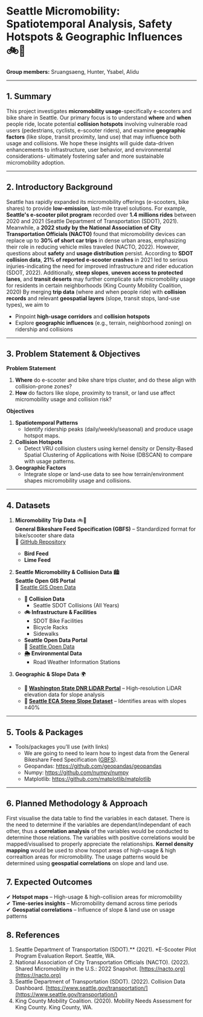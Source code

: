 # **Seattle Micromobility: Spatiotemporal Analysis, Safety Hotspots & Geographic Influences** 🚲🛴

**Group members:** Sruangsaeng, Hunter, Ysabel, Alidu

---
 
## 1. Summary
This project investigates **micromobility usage**-specifically e-scooters and bike share in Seattle. Our primary focus is to understand **where** and **when** people ride, locate potential **collision hotspots** involving vulnerable road users (pedestrians, cyclists, e-scooter riders), and examine **geographic factors** (like slope, transit proximity, land use) that may influence both usage and collisions. We hope these insights will guide data-driven enhancements to infrastructure, user behavior, and environmental considerations- ultimately fostering safer and more sustainable micromobility adoption.

---

## 2. Introductory Background

Seattle has rapidly expanded its micromobility offerings (e-scooters, bike shares) to provide **low-emission**, last-mile travel solutions. For example, **Seattle's e-scooter pilot program** recorded over **1.4 millions rides** between 2020 and 2021 (Seattle Department of Transportation (SDOT), 2021). Meanwhile, a **2022 study by the National Association of City Transportation Officials (NACTO)** found that micromobility devices can replace up to **30% of short car trips** in dense urban areas, emphasizing their role in reducing vehicle miles traveled (NACTO, 2022). However, questions about **safety** and **usage distribution** persist. According to **SDOT collision data**, **21% of reported e-scooter crashes** in 2021 led to serious injuries-indicating the need for improved infrastructure and rider education (SDOT, 2022). Additionally, **steep slopes**, **uneven access to protected lanes**, and **transit deserts** may further complicate safe micromobility usage for residents in certain neighborhoods (King County Mobility Coalition, 2020)
By merging **trip data** (where and when people ride) with **collision records** and relevant **geospatial layers** (slope, transit stops, land-use types), we aim to

- Pinpoint **high-usage corridors** and **collision hotspots**
- Explore **geographic influences** (e.g., terrain, neighborhood zoning) on ridership and collisions

---

## 3. Problem Statement & Objectives

**Problem Statement**
1. **Where** do e-scooter and bike share trips cluster, and do these align with collision-prone zones?
2. **How** do factors like slope, proximity to transit, or land use affect micromobility usage and collision risk?

**Objectives**
1. **Spatiotemporal Patterns**
    - Identify ridership peaks (daily/weekly/seasonal) and produce usage hotspot maps.
2. **Collision Hotspots**
    - Detect VRU collision clusters using kernel density or Density-Based Spatial Clustering of Applications with Noise (DBSCAN) to compare with usage patterns.
3. **Geographic Factors**
    - Integrate slope or land-use data to see how terrain/environment shapes micromobility usage and collisions.

---

## 4. Datasets
1. **Micromobility Trip Data** 🚲🛴  
**General Bikeshare Feed Specification (GBFS)** – Standardized format for bike/scooter share data  
🔗 [GitHub Repository](https://github.com/MobilityData/gbfs)  
    - **Bird Feed**  
    - **Lime Feed**
2. **Seattle Micromobility & Collision Data** 🏙️  
    **Seattle Open GIS Portal**  
🔗 [Seattle GIS Open Data](https://data-seattlecitygis.opendata.arcgis.com)  
    - **🚦 Collision Data**  
        - Seattle SDOT Collisions (All Years)  
    - **🚲 Infrastructure & Facilities**  
        - SDOT Bike Facilities  
        - Bicycle Racks  
        - Sidewalks  
    - **Seattle Open Data Portal**  
🔗 [Seattle Open Data](https://data.seattle.gov)  
    - **🌦️ Environmental Data**  
        - Road Weather Information Stations  

3. **Geographic & Slope Data** 🌍  
    - **🔗 [Washington State DNR LiDAR Portal](https://lidarportal.dnr.wa.gov/#45.85941:-120.23438:6)** – High-resolution LiDAR elevation data for slope analysis  
    - **🔗 [Seattle ECA Steep Slope Dataset](https://data-seattlecitygis.opendata.arcgis.com/)** – Identifies areas with slopes ≥40%  

---

## 5. Tools & Packages

* Tools/packages you’ll use (with links)
    * We are going to need to learn how to ingest data from the General Bikeshare Feed Specification ([GBFS](https://gbfs.org/guide/)).
    * Geopandas: https://github.com/geopandas/geopandas
    * Numpy: https://github.com/numpy/numpy
    * Matplotlib: https://github.com/matplotlib/matplotlib
---

## 6. Planned Methodology & Approach

First visualise the data table to find the variables in each dataset. There is the need to determine if the variables are dependant/independant of each other, thus a **correlation analysis** of the variables would be conducted to determine those relations. The variables with positive correlations would be  mapped/visualised to properly appreciate the relationships. **Kernel density mapping** would be used to show hospot areas of high-usage & high correaltion areas for micromobility. The usage patterns would be determined using **geospatial correlations** on slope and land use.

## 7. Expected Outcomes

✔ **Hotspot maps** – High-usage & high-collision areas for micromobility  
✔ **Time-series insights** – Micromobility demand across time periods  
✔ **Geospatial correlations** – Influence of slope & land use on usage patterns  

## 8. References
1. Seattle Department of Transportation (SDOT).** (2021). *E-Scooter Pilot Program Evaluation Report. Seattle, WA.
2. National Association of City Transportation Officials (NACTO). (2022). Shared Micromobility in the U.S.: 2022 Snapshot. [https://nacto.org](https://nacto.org)
3. Seattle Department of Transportation (SDOT). (2022). Collision Data Dashboard. [https://www.seattle.gov/transportation/](https://www.seattle.gov/transportation/)
4. King County Mobility Coalition. (2020). Mobility Needs Assessment for King County. King County, WA.
